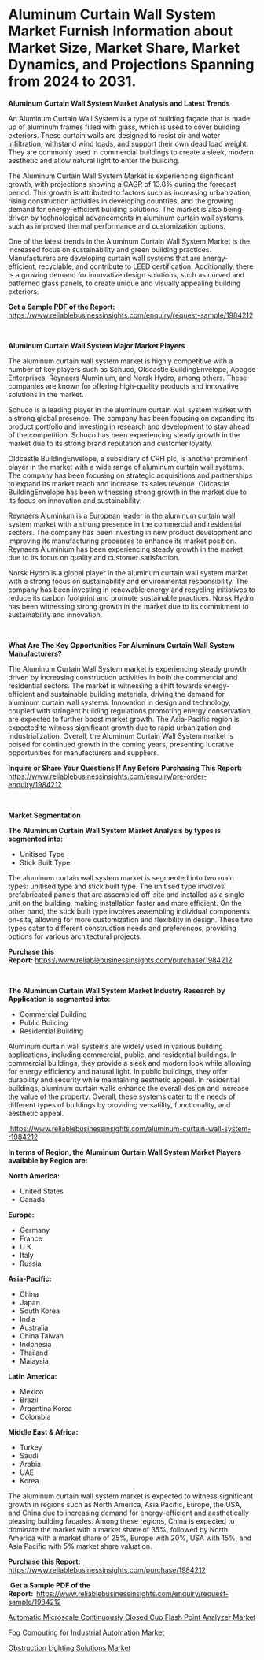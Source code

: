 <p><h1>Aluminum Curtain Wall System Market Furnish Information about Market Size, Market Share, Market Dynamics, and Projections Spanning from 2024 to 2031.</h1></p><p><strong>Aluminum Curtain Wall System Market Analysis and Latest Trends</strong></p>
<p><p>An Aluminum Curtain Wall System is a type of building façade that is made up of aluminum frames filled with glass, which is used to cover building exteriors. These curtain walls are designed to resist air and water infiltration, withstand wind loads, and support their own dead load weight. They are commonly used in commercial buildings to create a sleek, modern aesthetic and allow natural light to enter the building.</p><p>The Aluminum Curtain Wall System Market is experiencing significant growth, with projections showing a CAGR of 13.8% during the forecast period. This growth is attributed to factors such as increasing urbanization, rising construction activities in developing countries, and the growing demand for energy-efficient building solutions. The market is also being driven by technological advancements in aluminum curtain wall systems, such as improved thermal performance and customization options.</p><p>One of the latest trends in the Aluminum Curtain Wall System Market is the increased focus on sustainability and green building practices. Manufacturers are developing curtain wall systems that are energy-efficient, recyclable, and contribute to LEED certification. Additionally, there is a growing demand for innovative design solutions, such as curved and patterned glass panels, to create unique and visually appealing building exteriors.</p></p>
<p><strong>Get a Sample PDF of the Report:&nbsp;</strong> <a href="https://www.reliablebusinessinsights.com/enquiry/request-sample/1984212">https://www.reliablebusinessinsights.com/enquiry/request-sample/1984212</a></p>
<p>&nbsp;</p>
<p><strong>Aluminum Curtain Wall System Major Market Players</strong></p>
<p><p>The aluminum curtain wall system market is highly competitive with a number of key players such as Schuco, Oldcastle BuildingEnvelope, Apogee Enterprises, Reynaers Aluminium, and Norsk Hydro, among others. These companies are known for offering high-quality products and innovative solutions in the market.</p><p>Schuco is a leading player in the aluminum curtain wall system market with a strong global presence. The company has been focusing on expanding its product portfolio and investing in research and development to stay ahead of the competition. Schuco has been experiencing steady growth in the market due to its strong brand reputation and customer loyalty.</p><p>Oldcastle BuildingEnvelope, a subsidiary of CRH plc, is another prominent player in the market with a wide range of aluminum curtain wall systems. The company has been focusing on strategic acquisitions and partnerships to expand its market reach and increase its sales revenue. Oldcastle BuildingEnvelope has been witnessing strong growth in the market due to its focus on innovation and sustainability.</p><p>Reynaers Aluminium is a European leader in the aluminum curtain wall system market with a strong presence in the commercial and residential sectors. The company has been investing in new product development and improving its manufacturing processes to enhance its market position. Reynaers Aluminium has been experiencing steady growth in the market due to its focus on quality and customer satisfaction.</p><p>Norsk Hydro is a global player in the aluminum curtain wall system market with a strong focus on sustainability and environmental responsibility. The company has been investing in renewable energy and recycling initiatives to reduce its carbon footprint and promote sustainable practices. Norsk Hydro has been witnessing strong growth in the market due to its commitment to sustainability and innovation.</p></p>
<p>&nbsp;</p>
<p><strong>What Are The Key Opportunities For Aluminum Curtain Wall System Manufacturers?</strong></p>
<p><p>The Aluminum Curtain Wall System market is experiencing steady growth, driven by increasing construction activities in both the commercial and residential sectors. The market is witnessing a shift towards energy-efficient and sustainable building materials, driving the demand for aluminum curtain wall systems. Innovation in design and technology, coupled with stringent building regulations promoting energy conservation, are expected to further boost market growth. The Asia-Pacific region is expected to witness significant growth due to rapid urbanization and industrialization. Overall, the Aluminum Curtain Wall System market is poised for continued growth in the coming years, presenting lucrative opportunities for manufacturers and suppliers.</p></p>
<p><strong>Inquire or Share Your Questions If Any Before Purchasing This Report:</strong> <a href="https://www.reliablebusinessinsights.com/enquiry/pre-order-enquiry/1984212">https://www.reliablebusinessinsights.com/enquiry/pre-order-enquiry/1984212</a></p>
<p>&nbsp;</p>
<p><strong>Market Segmentation</strong></p>
<p><strong>The Aluminum Curtain Wall System Market Analysis by types is segmented into:</strong></p>
<p><ul><li>Unitised Type</li><li>Stick Built Type</li></ul></p>
<p><p>The aluminum curtain wall system market is segmented into two main types: unitised type and stick built type. The unitised type involves prefabricated panels that are assembled off-site and installed as a single unit on the building, making installation faster and more efficient. On the other hand, the stick built type involves assembling individual components on-site, allowing for more customization and flexibility in design. These two types cater to different construction needs and preferences, providing options for various architectural projects.</p></p>
<p><strong>Purchase this Report:&nbsp;</strong><a href="https://www.reliablebusinessinsights.com/purchase/1984212">https://www.reliablebusinessinsights.com/purchase/1984212</a></p>
<p>&nbsp;</p>
<p><strong>The Aluminum Curtain Wall System Market Industry Research by Application is segmented into:</strong></p>
<p><ul><li>Commercial Building</li><li>Public Building</li><li>Residential Building</li></ul></p>
<p><p>Aluminum curtain wall systems are widely used in various building applications, including commercial, public, and residential buildings. In commercial buildings, they provide a sleek and modern look while allowing for energy efficiency and natural light. In public buildings, they offer durability and security while maintaining aesthetic appeal. In residential buildings, aluminum curtain walls enhance the overall design and increase the value of the property. Overall, these systems cater to the needs of different types of buildings by providing versatility, functionality, and aesthetic appeal.</p></p>
<p><a href="https://www.reliablebusinessinsights.com/aluminum-curtain-wall-system-r1984212">&nbsp;https://www.reliablebusinessinsights.com/aluminum-curtain-wall-system-r1984212</a></p>
<p><strong>In terms of Region, the Aluminum Curtain Wall System Market Players available by Region are:</strong></p>
<p>
    <p> <strong> North America: </strong>
        <ul>
            <li>United States</li>
            <li>Canada</li>
        </ul>
        </p> 
    <p> <strong> Europe: </strong>
        <ul>
            <li>Germany</li>
            <li>France</li>
            <li>U.K.</li>
            <li>Italy</li>
            <li>Russia</li>
        </ul>
        </p> 
    <p> <strong> Asia-Pacific: </strong>
        <ul>
            <li>China</li>
            <li>Japan</li>
            <li>South Korea</li>
            <li>India</li>
            <li>Australia</li>
            <li>China Taiwan</li>
            <li>Indonesia</li>
            <li>Thailand</li>
            <li>Malaysia</li>
        </ul>
        </p> 
    <p> <strong> Latin America: </strong>
        <ul>
            <li>Mexico</li>
            <li>Brazil</li>
            <li>Argentina Korea</li>
            <li>Colombia</li>
        </ul>
        </p> 
    <p> <strong> Middle East & Africa: </strong>
        <ul>
            <li>Turkey</li>
            <li>Saudi</li>
            <li>Arabia</li>
            <li>UAE</li>
            <li>Korea</li>
        </ul>
    </p>
    </p>
<p><p>The aluminum curtain wall system market is expected to witness significant growth in regions such as North America, Asia Pacific, Europe, the USA, and China due to increasing demand for energy-efficient and aesthetically pleasing building facades. Among these regions, China is expected to dominate the market with a market share of 35%, followed by North America with a market share of 25%, Europe with 20%, USA with 15%, and Asia Pacific with 5% market share valuation.</p></p>
<p><strong>Purchase this Report: </strong><a href="https://www.reliablebusinessinsights.com/purchase/1984212">https://www.reliablebusinessinsights.com/purchase/1984212</a></p>
<p>&nbsp;<strong>Get a Sample PDF of the Report:&nbsp;&nbsp;</strong><a href="https://www.reliablebusinessinsights.com/enquiry/request-sample/1984212">https://www.reliablebusinessinsights.com/enquiry/request-sample/1984212</a></p>
<p><strong></strong></p>
<p><p><a href="https://issuu.com/reportprime-2/docs/automatic-microscale-continuously-closed-cup-flash">Automatic Microscale Continuously Closed Cup Flash Point Analyzer Market</a></p><p><a href="https://github.com/pjcfca/Market-Research-Report-List-3/blob/main/fog-computing-for-industrial-automation-market.md">Fog Computing for Industrial Automation Market</a></p><p><a href="https://github.com/johnbach50/Market-Research-Report-List-4/blob/main/obstruction-lighting-solutions-market.md">Obstruction Lighting Solutions Market</a></p></p>